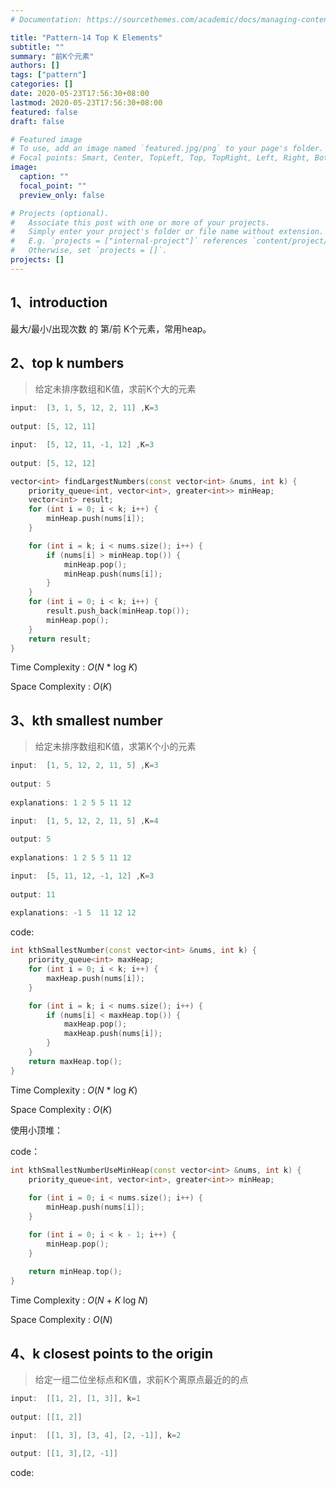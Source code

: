 ```yaml
---
# Documentation: https://sourcethemes.com/academic/docs/managing-content/

title: "Pattern-14 Top K Elements"
subtitle: ""
summary: "前K个元素"
authors: []
tags: ["pattern"]
categories: []
date: 2020-05-23T17:56:30+08:00
lastmod: 2020-05-23T17:56:30+08:00
featured: false
draft: false

# Featured image
# To use, add an image named `featured.jpg/png` to your page's folder.
# Focal points: Smart, Center, TopLeft, Top, TopRight, Left, Right, BottomLeft, Bottom, BottomRight.
image:
  caption: ""
  focal_point: ""
  preview_only: false

# Projects (optional).
#   Associate this post with one or more of your projects.
#   Simply enter your project's folder or file name without extension.
#   E.g. `projects = ["internal-project"]` references `content/project/deep-learning/index.md`.
#   Otherwise, set `projects = []`.
projects: []
---
```


## 1、introduction

最大/最小/出现次数 的 第/前 K个元素，常用heap。

## 2、top k numbers

> 给定未排序数组和K值，求前K个大的元素

```c++
input:	[3, 1, 5, 12, 2, 11] ,K=3
    
output: [5, 12, 11]
```

```c++
input:	[5, 12, 11, -1, 12] ,K=3
    
output: [5, 12, 12]
```

```c++
vector<int> findLargestNumbers(const vector<int> &nums, int k) {
    priority_queue<int, vector<int>, greater<int>> minHeap;
    vector<int> result;
    for (int i = 0; i < k; i++) {
        minHeap.push(nums[i]);
    }

    for (int i = k; i < nums.size(); i++) {
        if (nums[i] > minHeap.top()) {
            minHeap.pop();
            minHeap.push(nums[i]);
        }
    }
    for (int i = 0; i < k; i++) {
        result.push_back(minHeap.top());
        minHeap.pop();
    }
    return result;
}

```

Time Complexity : *O*(*N*  * log *K*)

Space Complexity : *O*(*K*)

## 3、kth smallest number

> 给定未排序数组和K值，求第K个小的元素

```c++
input:	[1, 5, 12, 2, 11, 5] ,K=3
    
output: 5
    
explanations: 1 2 5 5 11 12
```

```c++
input:	[1, 5, 12, 2, 11, 5] ,K=4
    
output: 5
    
explanations: 1 2 5 5 11 12
```

```c++
input:	[5, 11, 12, -1, 12] ,K=3
    
output: 11
    
explanations: -1 5  11 12 12
```

code:

```c++
int kthSmallestNumber(const vector<int> &nums, int k) {
    priority_queue<int> maxHeap;
    for (int i = 0; i < k; i++) {
        maxHeap.push(nums[i]);
    }

    for (int i = k; i < nums.size(); i++) {
        if (nums[i] < maxHeap.top()) {
            maxHeap.pop();
            maxHeap.push(nums[i]);
        }
    }
    return maxHeap.top();
}
```

Time Complexity : *O*(*N*  * log *K*)

Space Complexity : *O*(*K*)

使用小顶堆：

code：

```c++
int kthSmallestNumberUseMinHeap(const vector<int> &nums, int k) {
    priority_queue<int, vector<int>, greater<int>> minHeap;
    
    for (int i = 0; i < nums.size(); i++) {
        minHeap.push(nums[i]);
    }

    for (int i = 0; i < k - 1; i++) {
        minHeap.pop();
    }
    
    return minHeap.top();
}
```

Time Complexity : *O*(*N*  + *K* log *N*)

Space Complexity : *O*(*N*)

## 4、k closest points to the origin

> 给定一组二位坐标点和K值，求前K个离原点最近的的点

```c++
input:	[[1, 2], [1, 3]], k=1
    
output:	[[1, 2]]
```

```c++
input:	[[1, 3], [3, 4], [2, -1]], k=2
    
output:	[[1, 3],[2, -1]]
```

code:

```c++

```

